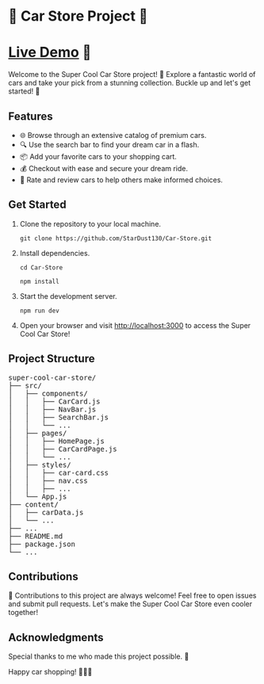 
<h1>🚗  Car Store Project 🚗</h1>

# [Live Demo](https://star-dust-car-store.netlify.app/cars) 🌟


<p>Welcome to the Super Cool Car Store project! 🌟 Explore a fantastic world of cars and take your pick from a stunning collection. Buckle up and let's get started! 🏁</p>

<h2>Features</h2>

<ul>
    <li>🌐 Browse through an extensive catalog of premium cars.</li>
    <li>🔍 Use the search bar to find your dream car in a flash.</li>
    <li>📦 Add your favorite cars to your shopping cart.</li>
    <li>💰 Checkout with ease and secure your dream ride.</li>
    <li>🌟 Rate and review cars to help others make informed choices.</li>
</ul>

<h2>Get Started</h2>

<ol>
    <li>Clone the repository to your local machine.</li>
    <pre><code>git clone https://github.com/StarDust130/Car-Store.git</code></pre>
    <li>Install dependencies.</li>
    <pre><code>cd Car-Store</code></pre>
    <pre><code>npm install</code></pre>
    <li>Start the development server.</li>
    <pre><code>npm run dev</code></pre>
    <li>Open your browser and visit <a href="http://localhost:3000">http://localhost:3000</a> to access the Super Cool Car Store!</li>
</ol>

<h2>Project Structure</h2>

<pre>
super-cool-car-store/
├── src/
│   ├── components/
│   │   ├── CarCard.js
│   │   ├── NavBar.js
│   │   ├── SearchBar.js
│   │   └── ...
│   ├── pages/
│   │   ├── HomePage.js
│   │   ├── CarCardPage.js
│   │   └── ...
│   ├── styles/
│   │   ├── car-card.css
│   │   ├── nav.css
│   │   ├── ...
│   └── App.js
├── content/
│   ├── carData.js
│   └── ...
├── ...
├── README.md
├── package.json
└── ...
</pre>

<h2>Contributions</h2>

<p>👏 Contributions to this project are always welcome! Feel free to open issues and submit pull requests. Let's make the Super Cool Car Store even cooler together!</p>

<h2>Acknowledgments</h2>

<p>Special thanks to me who made this project possible. 🙌</p>

<p>Happy car shopping! 🚀🚗💨</p>


